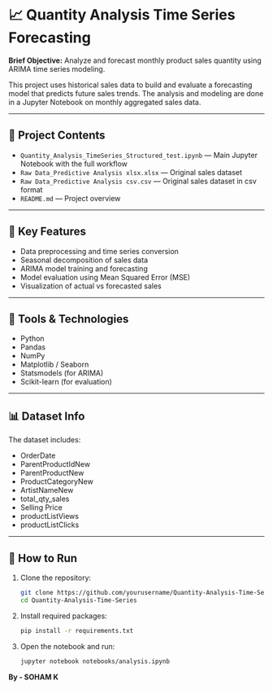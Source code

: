 # 📈 Quantity Analysis Time Series Forecasting

**Brief Objective:** Analyze and forecast monthly product sales quantity using ARIMA time series modeling.

This project uses historical sales data to build and evaluate a forecasting model that predicts future sales trends. The analysis and modeling are done in a Jupyter Notebook on monthly aggregated sales data.

---

## 📁 Project Contents

- `Quantity_Analysis_TimeSeries_Structured_test.ipynb` — Main Jupyter Notebook with the full workflow
- `Raw Data_Predictive Analysis xlsx.xlsx` — Original sales dataset     
- `Raw Data_Predictive Analysis csv.csv` — Original sales dataset in csv format 
- `README.md` — Project overview  

---

## 🧠 Key Features

- Data preprocessing and time series conversion  
- Seasonal decomposition of sales data  
- ARIMA model training and forecasting  
- Model evaluation using Mean Squared Error (MSE)  
- Visualization of actual vs forecasted sales  

---

## 🔧 Tools & Technologies

- Python  
- Pandas  
- NumPy  
- Matplotlib / Seaborn  
- Statsmodels (for ARIMA)  
- Scikit-learn (for evaluation)  

---

## 📊 Dataset Info

The dataset includes:  
- OrderDate  
- ParentProductIdNew  
- ParentProductNew  
- ProductCategoryNew  
- ArtistNameNew  
- total_qty_sales  
- Selling Price  
- productListViews  
- productListClicks  

---

## 🚀 How to Run

1. Clone the repository:  
   ```bash
   git clone https://github.com/yourusername/Quantity-Analysis-Time-Series.git
   cd Quantity-Analysis-Time-Series

2. Install required packages:
   ```bash
   pip install -r requirements.txt

4. Open the notebook and run:
   ```bash
   jupyter notebook notebooks/analysis.ipynb

**By - SOHAM K**
